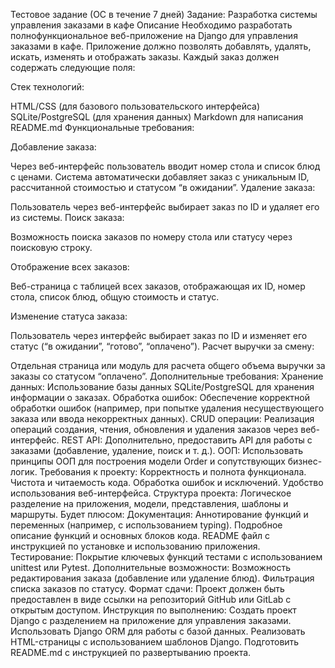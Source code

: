 Тестовое задание (ОС в течение 7 дней)
Задание: Разработка системы управления заказами в кафе
Описание Необходимо разработать полнофункциональное веб-приложение на Django для управления заказами в кафе. Приложение должно позволять добавлять, удалять, искать, изменять и отображать заказы. Каждый заказ должен содержать следующие поля:
<!-- id (уникальный идентификатор, генерируется автоматически)
table_number (номер стола)
items (список заказанных блюд с ценами)
total_price (общая стоимость заказа, вычисляется автоматически)
status (статус заказа: “в ожидании”, “готово”, “оплачено”) -->
Стек технологий:
<!-- Python 3.8+
Django 4+ (включая Django ORM для работы с базой данных) -->
HTML/CSS (для базового пользовательского интерфейса)
SQLite/PostgreSQL (для хранения данных)
Markdown для написания README.md
Функциональные требования:

Добавление заказа:


Через веб-интерфейс пользователь вводит номер стола и список блюд с ценами. Система автоматически добавляет заказ с уникальным ID, рассчитанной стоимостью и статусом “в ожидании”.
Удаление заказа:


Пользователь через веб-интерфейс выбирает заказ по ID и удаляет его из системы.
Поиск заказа:


Возможность поиска заказов по номеру стола или статусу через поисковую строку.

Отображение всех заказов:


Веб-страница с таблицей всех заказов, отображающая их ID, номер стола, список блюд, общую стоимость и статус.

Изменение статуса заказа:


Пользователь через интерфейс выбирает заказ по ID и изменяет его статус (“в ожидании”, “готово”, “оплачено”).
Расчет выручки за смену:


Отдельная страница или модуль для расчета общего объема выручки за заказы со статусом “оплачено”.
Дополнительные требования:
Хранение данных: Использование базы данных SQLite/PostgreSQL для хранения информации о заказах.
Обработка ошибок: Обеспечение корректной обработки ошибок (например, при попытке удаления несуществующего заказа или ввода некорректных данных).
CRUD операции: Реализация операций создания, чтения, обновления и удаления заказов через веб-интерфейс.
REST API: Дополнительно, предоставить API для работы с заказами (добавление, удаление, поиск и т. д.).
ООП: Использовать принципы ООП для построения модели Order и сопутствующих бизнес-логик.
Требования к проекту:
Корректность и полнота функционала.
Чистота и читаемость кода.
Обработка ошибок и исключений.
Удобство использования веб-интерфейса.
Структура проекта: Логическое разделение на приложения, модели, представления, шаблоны и маршруты.
Будет плюсом:
Документация:
Аннотирование функций и переменных (например, с использованием typing).
Подробное описание функций и основных блоков кода.
README файл с инструкцией по установке и использованию приложения.
Тестирование:
Покрытие ключевых функций тестами с использованием unittest или Pytest.
Дополнительные возможности:
Возможность редактирования заказа (добавление или удаление блюд).
Фильтрация списка заказов по статусу.
Формат сдачи: Проект должен быть предоставлен в виде ссылки на репозиторий GitHub или GitLab с открытым доступом.
Инструкция по выполнению:
Создать проект Django с разделением на приложение для управления заказами.
Использовать Django ORM для работы с базой данных.
Реализовать HTML-страницы с использованием шаблонов Django.
Подготовить README.md с инструкцией по развертыванию проекта.
